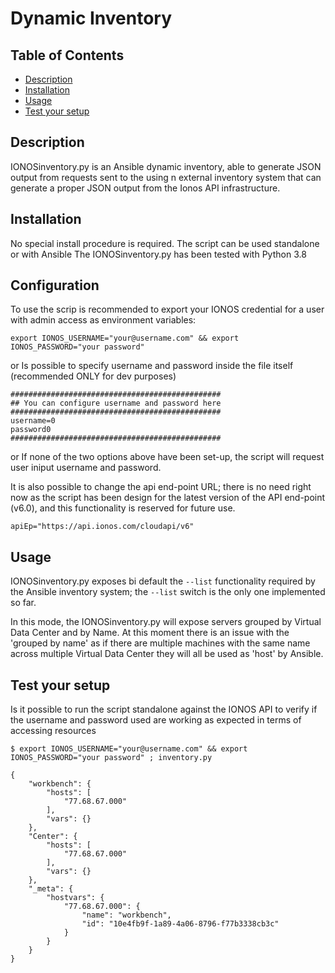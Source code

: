 # Dynamic Inventory

## Table of Contents

- [Description](#description)
- [Installation](#installation)
- [Usage](#usage)
- [Test your setup](#test-your-setup)

## Description

IONOSinventory.py is an Ansible dynamic inventory, able to generate JSON output from requests sent to the using n external inventory system that can generate a proper JSON output from the Ionos API infrastructure.

## Installation

No special install procedure is required. 
The script can be used standalone or with Ansible
The IONOSinventory.py has been tested with Python 3.8

## Configuration

To use the scrip is recommended to export your IONOS credential for a user with admin access as environment variables:
```
export IONOS_USERNAME="your@username.com" && export IONOS_PASSWORD="your password"
```
or
Is possible to specify username and password inside the file itself (recommended ONLY for dev purposes)
```
###############################################
## You can configure username and password here
###############################################
username=0
password0
###############################################
```
or
If none of the two options above have been set-up, the script will request user iniput username and password.

It is also possible to change the api end-point URL; there is no need right now as the script has been design for the latest version of the API end-point (v6.0), and this functionality is reserved for future use.
```
apiEp="https://api.ionos.com/cloudapi/v6"
```

## Usage

IONOSinventory.py exposes bi default the `--list` functionality required by the Ansible inventory system; the `--list` switch is the only one implemented so far.

In this mode, the IONOSinventory.py will expose servers grouped by Virtual Data Center and by Name.
At this moment there is an issue with the 'grouped by name' as if there are multiple machines with the same name across multiple Virtual Data Center they will all be used as 'host' by Ansible.

## Test your setup
Is it possible to run the script standalone against the IONOS API to verify if the username and password used
are working as expected in terms of accessing resources

```
$ export IONOS_USERNAME="your@username.com" && export IONOS_PASSWORD="your password" ; inventory.py 

{
    "workbench": {
        "hosts": [
            "77.68.67.000"
        ],
        "vars": {}
    },
    "Center": {
        "hosts": [
            "77.68.67.000"
        ],
        "vars": {}
    },
    "_meta": {
        "hostvars": {
            "77.68.67.000": {
                "name": "workbench",
                "id": "10e4fb9f-1a89-4a06-8796-f77b3338cb3c"
            }
        }
    }
}
```